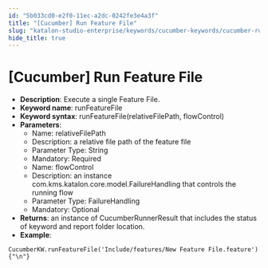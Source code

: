 ```yaml
---
id: "5b033cd0-e2f0-11ec-a2dc-0242fe3e4a3f"
title: "[Cucumber] Run Feature File"
slug: "katalon-studio-enterprise/keywords/cucumber-keywords/cucumber-run-feature-file"
hide_title: true
---
```

  

# <a id="id" class="anchor_top_offset"/><a id="ariaid-title1" class="anchor_top_offset"/>[Cucumber] Run Feature File

  
    
<ul xmlns="http://www.w3.org/1999/xhtml" className="ul">   <li className="li">     <strong className="ph b">Description</strong>: Execute a single Feature     File.</li>   <li className="li">     <strong className="ph b">Keyword name</strong>: runFeatureFile</li>   <li className="li">     <strong className="ph b">Keyword syntax</strong>:     runFeatureFile(relativeFilePath, flowControl)</li>   <li className="li">     <strong className="ph b">Parameters</strong>:      <ul className="ul">       <li className="li">Name: relativeFilePath</li>       <li className="li">Description: a relative file path of the feature file</li>       <li className="li">Parameter Type: String</li>       <li className="li">Mandatory: Required</li>       <li className="li">Name: flowControl</li>       <li className="li">Description: an instance         com.kms.katalon.core.model.FailureHandling that controls the         running flow</li>       <li className="li">Parameter Type: FailureHandling</li>       <li className="li">Mandatory: Optional</li>     </ul>   </li>   <li className="li">     <strong className="ph b">Returns</strong>: an instance of CucumberRunnerResult     that includes the status of keyword and report folder     location.</li>   <li className="li">     <strong className="ph b">Example</strong>:</li> </ul> 
          
<pre xmlns="http://www.w3.org/1999/xhtml" className="pre codeblock"><code>CucumberKW.runFeatureFile('Include/features/New Feature File.feature'){"\n"}</code></pre> 
      

